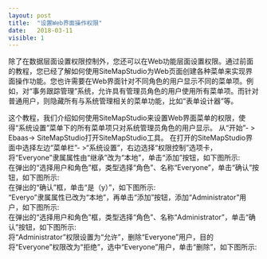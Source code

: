 ```yaml
---
layout: post
title:  "设置Web界面操作权限"
date:   2018-03-11
visible: 1
---
```


除了在数据层面设置权限控制外，您还可以在Web功能层面设置权限。通过前面的教程，您已经了解如何使用SiteMapStudio为Web页面创建各种菜单来实现界面操作功能。您也许需要在Web界面针对不同角色的用户显示不同的菜单项。例如，对“事务跟踪管理”系统，允许具有管理员角色的用户使用所有菜单项。而针对普通用户，则隐藏所有与系统管理相关的菜单功能，比如“表单设计器”等。

这个教程，我们介绍如何使用SiteMapStudio来设置Web界面菜单的权限，使得“系统设置”菜单下的所有菜单项只对系统管理员角色的用户显示。
从“开始”- > Ebaas-> SiteMapStudio打开SiteMapStudio工具。 在打开的SiteMapStudio界面中选择左边“菜单栏”- >“系统设置”，右边选择“权限控制”选项卡，将“Everyone”隶属属性由“继承”改为“本地”，单击“添加”按钮，如下图所示:
<img src="{{'/assets/img/2018-3-11-设置Web界面操作权限1.png' | prepend: site.baseurl }}" alt=""><br>
在弹出的“选择用户和角色”框，类型选择“角色”、名称“Everyone”，单击“确认”按钮，如下图所示:
<img src="{{'/assets/img/2018-3-11-设置Web界面操作权限2.png' | prepend: site.baseurl }}" alt=""><br>
在弹出的“确认”框，单击“是（y）”，如下图所示:
<img src="{{'/assets/img/2018-3-11-设置Web界面操作权限3.png' | prepend: site.baseurl }}" alt=""><br>
“Everyo”隶属属性已改为“本地”，再单击“添加”按钮，添加“Administrator”用户，如下图所示:
<img src="{{'/assets/img/2018-3-11-设置Web界面操作权限4.png' | prepend: site.baseurl }}" alt=""><br>
在弹出的“选择用户和角色”框，类型选择“角色”、名称“Administrator”，单击“确认”按钮，如下图所示:
<img src="{{'/assets/img/2018-3-11-设置Web界面操作权限11.png' | prepend: site.baseurl }}" alt=""><br>
将“Administrator”权限设置为“允许”，删除“Everyone”用户，目的将“Everyone”权限改为“拒绝”，选中“Everyone”用户，单击“删除”，如下图所示:
<img src="{{'/assets/img/2018-3-11-设置Web界面操作权限5.png' | prepend: site.baseurl }}" alt=""><br>
